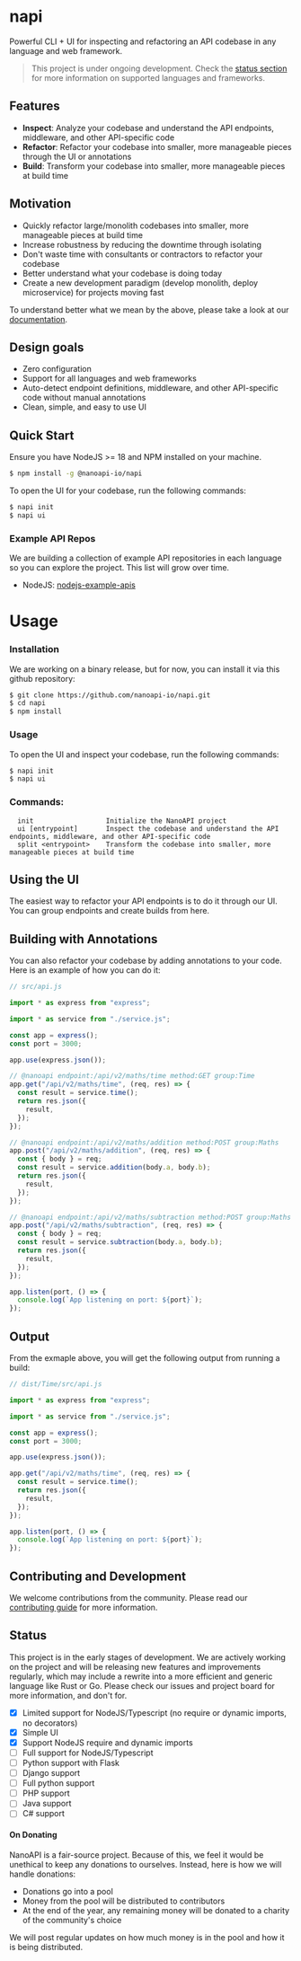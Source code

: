# napi

Powerful CLI + UI for inspecting and refactoring an API codebase in any language and web framework.

> This project is under ongoing development. Check the [status section](#status) for more information on supported languages and frameworks.

## Features

- **Inspect**: Analyze your codebase and understand the API endpoints, middleware, and other API-specific code
- **Refactor**: Refactor your codebase into smaller, more manageable pieces through the UI or annotations
- **Build**: Transform your codebase into smaller, more manageable pieces at build time

## Motivation

- Quickly refactor large/monolith codebases into smaller, more manageable pieces at build time
- Increase robustness by reducing the downtime through isolating
- Don't waste time with consultants or contractors to refactor your codebase
- Better understand what your codebase is doing today
- Create a new development paradigm (develop monolith, deploy microservice) for projects moving fast

To understand better what we mean by the above, please take a look at our [documentation](https://nanoapi.io/docs/nanoapi).

## Design goals

- Zero configuration
- Support for all languages and web frameworks
- Auto-detect endpoint definitions, middleware, and other API-specific code without manual annotations
- Clean, simple, and easy to use UI

## Quick Start

Ensure you have NodeJS >= 18 and NPM installed on your machine.

```bash
$ npm install -g @nanoapi-io/napi
```

To open the UI for your codebase, run the following commands:

```bash
$ napi init
$ napi ui
```

### Example API Repos

We are building a collection of example API repositories in each language so you can explore the project. This list will grow over time.

- NodeJS: [nodejs-example-apis](https://github.com/nanoapi-io/nodejs-example-apis)

# Usage

### Installation

We are working on a binary release, but for now, you can install it via this github repository:

```bash
$ git clone https://github.com/nanoapi-io/napi.git
$ cd napi
$ npm install
```

### Usage

To open the UI and inspect your codebase, run the following commands:

```bash
$ napi init
$ napi ui
```

### Commands:

```
  init                  Initialize the NanoAPI project
  ui [entrypoint]       Inspect the codebase and understand the API endpoints, middleware, and other API-specific code
  split <entrypoint>    Transform the codebase into smaller, more manageable pieces at build time
```

## Using the UI

The easiest way to refactor your API endpoints is to do it through our UI. You can group endpoints and create builds from here.

## Building with Annotations

You can also refactor your codebase by adding annotations to your code. Here is an example of how you can do it:

```typescript
// src/api.js

import * as express from "express";

import * as service from "./service.js";

const app = express();
const port = 3000;

app.use(express.json());

// @nanoapi endpoint:/api/v2/maths/time method:GET group:Time
app.get("/api/v2/maths/time", (req, res) => {
  const result = service.time();
  return res.json({
    result,
  });
});

// @nanoapi endpoint:/api/v2/maths/addition method:POST group:Maths
app.post("/api/v2/maths/addition", (req, res) => {
  const { body } = req;
  const result = service.addition(body.a, body.b);
  return res.json({
    result,
  });
});

// @nanoapi endpoint:/api/v2/maths/subtraction method:POST group:Maths
app.post("/api/v2/maths/subtraction", (req, res) => {
  const { body } = req;
  const result = service.subtraction(body.a, body.b);
  return res.json({
    result,
  });
});

app.listen(port, () => {
  console.log(`App listening on port: ${port}`);
});
```

## Output

From the exmaple above, you will get the following output from running a build:

```typescript
// dist/Time/src/api.js

import * as express from "express";

import * as service from "./service.js";

const app = express();
const port = 3000;

app.use(express.json());

app.get("/api/v2/maths/time", (req, res) => {
  const result = service.time();
  return res.json({
    result,
  });
});

app.listen(port, () => {
  console.log(`App listening on port: ${port}`);
});
```

## Contributing and Development

We welcome contributions from the community. Please read our [contributing guide](/.github/CONTRIBUTING.md) for more information.

## Status

This project is in the early stages of development. We are actively working on the project and will be releasing new features and improvements regularly, which may include a rewrite into a more efficient and generic language like Rust or Go. Please check our issues and project board for more information, and don't for.

- [x] Limited support for NodeJS/Typescript (no require or dynamic imports, no decorators)
- [x] Simple UI
- [x] Support NodeJS require and dynamic imports
- [ ] Full support for NodeJS/Typescript
- [ ] Python support with Flask
- [ ] Django support
- [ ] Full python support
- [ ] PHP support
- [ ] Java support
- [ ] C# support

#### On Donating

NanoAPI is a fair-source project. Because of this, we feel it would be unethical to keep any donations to ourselves. Instead, here is how we will handle donations:

- Donations go into a pool
- Money from the pool will be distributed to contributors
- At the end of the year, any remaining money will be donated to a charity of the community's choice

We will post regular updates on how much money is in the pool and how it is being distributed.
